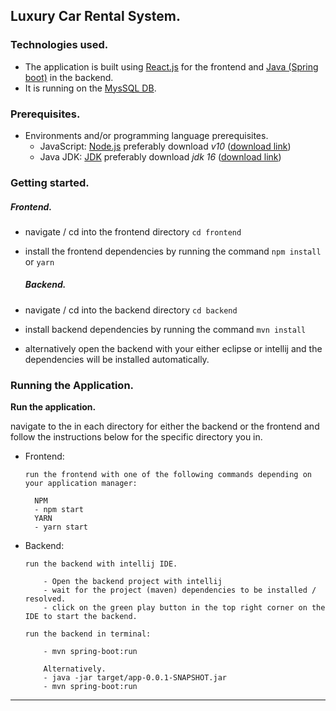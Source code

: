 ## Luxury Car Rental System.



### Technologies used.

- The application is built using [React.js](https://reactjs.org/) for the frontend
  and [Java (Spring boot)](https://spring.io/projects/spring-boot) in the backend.
- It is running on the [MysSQL DB](https://www.mysql.com/).

### Prerequisites.

- Environments and/or programming language prerequisites.
    - JavaScript: [Node.js](https://nodejs.org/en/) preferably download _v10_ ([download link](https://nodejs.org/en/))
    - Java JDK: [JDK](https://www.oracle.com/java/technologies/downloads/) preferably download _jdk
      16_ ([download link](https://www.oracle.com/java/technologies/downloads/))



### Getting started.


  ##### Frontend.

- navigate / cd into the frontend directory `cd frontend`
- install the frontend dependencies by running the command `npm install` or `yarn`

  ##### Backend.

- navigate / cd into the backend directory `cd backend`
- install backend dependencies by running the command `mvn install`
- alternatively open the backend with your either eclipse or intellij and the dependencies will be installed
  automatically.

### Running the Application.

**Run the application.**

navigate to the in each directory for either the backend or the frontend and follow the instructions below for the
specific directory you in.

- Frontend:
    ````
    run the frontend with one of the following commands depending on your application manager:
  
      NPM
      - npm start
      YARN
      - yarn start
    ````

- Backend:
    ````
    run the backend with intellij IDE.
  
        - Open the backend project with intellij
        - wait for the project (maven) dependencies to be installed / resolved.
        - click on the green play button in the top right corner on the IDE to start the backend.
  
    run the backend in terminal:
  
        - mvn spring-boot:run
  
        Alternatively.
        - java -jar target/app-0.0.1-SNAPSHOT.jar
        - mvn spring-boot:run
    ````






---------

